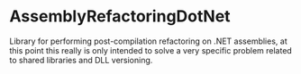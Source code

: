 # AssemblyRefactoringDotNet
Library for performing post-compilation refactoring on .NET assemblies, at this point this really is only intended to solve a very specific problem related to shared libraries and DLL versioning.
